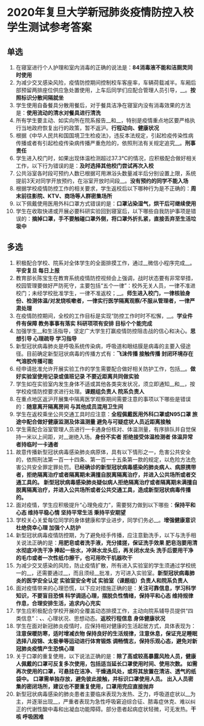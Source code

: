 # 2020年复旦大学新冠肺炎疫情防控入校学生测试参考答案

## 单选
1. 在寝室进行个人护理和室内消毒的正确的说法是：**84消毒液不能和洁厕灵同时使用**
2. 为减少交叉感染风险，疫情防控期间控制校车客座率，车辆荷载减半。车厢后部预留两排座位供应急处置使用，上车后同学们应配合管理人员引导，__。**按照标识分散间隔就坐**
3. 学生使用自备餐具分散用餐后，对于餐具洁净在寝室内没有消毒效果的方法是：**使用流动的清水对餐具进行清洗**
4. 所有学生要主动、如实向所在院系报告__和__，特别是疫情重点地区要严格执行当地政府恢复出行的政策，暂不返沪。**行程动向、健康状况**
5. 根据《中华人民共和国国境卫生检疫法》，违反本法规定，引起检疫传染性病传播或者有引起检疫传染病传播严重危险的，依照刑法有关规定追究__。**刑事责任**
6. 学生进入校门时，如果出现体温检测超过37.3℃的情况，应积极配合做好相关工作，以下行为错误的是：**及时选择其他校门尝试再次入校**
7. 公共浴室各时段可预约人数已根据可用淋浴头数量减半后分别设置上限，系统提前3天对同学开放预约，在浴室开放时间段__。**没有预约的同学不能入场**
8. 根据学校疫情防控工作的相关要求，学生返校后以下哪种行为是不正确的：**周末前往影院、KTV、商场等人群密集场所**
9. 以下佩戴使用医用外科口罩方式错误的是：**口罩沾染湿气，烘干后可继续使用**
10. 学生在收取快递或开展必要科研实验回到寝室后，以下哪些自我防护事项是错误的：**摘掉口罩，手不要触碰口罩外侧，将口罩外折扎紧，直接丢弃至生活垃圾中**
## 多选
1. 积极配合学校、院系对全体学生的全面排摸工作，通过__微信小程序完成__。**平安复旦 每日上报**
2. 教育部长陈宝生在教育系统疫情防控视频会上强调，战时状态要有非常举措，校园管理要做好严防死守，主要包括“五个一律”：校外无关人员，一律不准进校门；未经学校批准学生，一律不准返校；__。**师生进入校门，一律核验身份、检测体温/对发烧咳嗽者，一律实行医学隔离观察/不服从管理者，一律严肃处理**
3. 在疫情防控期间，全校的工作目标是实现“防控工作时时不松懈，__。**学业件件有保障 教务事事有落实 科研项项有安排 目标个个能完成**
4. 加强学生__和生活指导，坚定广大学生打赢疫情防控阻击战的信心和决心。**思想引导 心理疏导 学习指导**
5. 新型冠状病毒肺炎是呼吸系统传染病，呼吸道和眼结膜是病毒的主要入侵途径。目前确定新型冠状病毒的传播方式有：**飞沫传播 接触传播 封闭环境存在气溶胶传播可能**
6. 经申请批准允许开展实验工作的学生需要配合做好相关防护工作，包括__。**做好实验室使用记录或值班记录 不要近距离共同做实验**
7. 学生如在实验室内发生身体不适或其他各类突发状况，须立即通知__和__，按学校疫情防控要求进行处理。**课题组负责人 院系负责人**
8. 在重点地区返沪开展集中隔离医学观察期间需要注意的事项以下哪些是错误的：**随意离开隔离房间 与其他成员混用卫生间**
9. 学生在返校乘坐公共交通工具时应注意：**全程佩戴医用外科口罩或N95口罩 旅途中配合做好健康监测及体温测量 避免与可疑症状人员近距离接触**
10. 学生需配合浴室管理人员进行一卡通身份核对、体温测量，有序排队并自觉保持一米以上间距，对__谢绝入场。**身份不实者 拒绝接受体温检测者 体温异常者持临时一卡通者**
11. 故意传播新型冠状病毒感染肺炎病原体，具有以下情形之一，危害公共安全的，依照刑法第一百一十四条、第一百一十五条第一款的规定，以危险方法危害公共安全罪定罪处罚。**已经确诊的新型冠状病毒感染的肺炎病人、病原携带者，拒绝隔离治疗或者隔离期未满擅自脱离隔离治疗，并进入公共场所或者交通工具的。 新型冠状病毒感染肺炎疑似病人拒绝隔离治疗或者隔离期未满擅自脱离隔离治疗，并进入公共场所或者公共交通工具，造成新型冠状病毒传播的。**
12. 面对疫情，学生应积极提升“心理免疫力”，需要努力做到以下哪些：**保持平和心态 维持平稳心情 坚持平常生活 秉持平安期望**
13. 学校关心关爱每位同学的身体健康和学业进步，同学们务必__。**增强健康意识 杜绝侥幸心理 加强个人防护**
14. 新型冠状病毒疫情防控期，为了避免经手传播，应注意勤洗手，以下与洗手相关说法正确的是：**用肥皂或者洗手液，充分揉搓，保证洗手效果 肥皂泡要用清水彻底冲洗干净 捧起一些水，冲淋水龙头后，再关闭水龙头 洗手后要用干净的毛巾或者一次性纸巾擦干，也可用吹干机器吹干**
15. 为减少交叉感染的风险，防止疫情扩散，所有进入实验室的学生须通过学校统一的__，还需要通过__，而且须经__批准，方可进入实验室。**新型冠状病毒肺炎的医学安全认定 实验室安全考试 实验室（课题组）负责人和院系负责人**
16. 面对疫情带来的心理恐慌，以下应对措施正确的是：**关注可靠信息，学习科学知识，不要盲目恐惧 科学调适心理，摆脱负性情绪，保持平和心态 维持规律作息，合理安排生活，追求内心充实**
17. 学生应积极配合学校开展的全覆盖动态排摸工作，主动向院系辅导员提供“四类信息”：__、__、心理状况、思想动态。**返校行程信息 身体健康状况**
18. 学生在面对新冠肺炎疫情时，应保持相对健康的生活起居方式，具体表现为：**注意保暖防寒，适时增减衣物 保持良好的生活规律，注意休息，保证充足睡眠 选择八段锦、太极拳等运动进行体育锻炼 调畅情志，保持乐观心态，避免对新冠肺炎疫情产生恐惧心理**
19. 关于口罩的重复使用，以下说法正确的是：**除了高或较高暴露风险人员，健康人佩戴的口罩可反复多次使用，包括适当延长口罩使用时间、使用次数。 如需再次使用的口罩，可悬挂在洁净、干燥通风处，或将其放置在清洁、透气的纸袋中。 口罩需单独存放，避免彼此接触，并标识口罩使用人员。 出入人员密集的密闭场所，建议也不要重复使用，口罩用完应直接抛弃**
20. 新型冠状病毒感染的肺炎患者主要临床表现为发热、乏力，呼吸道症状以__为主，并逐渐出现__，严重者表现为急性呼吸窘迫综合征、脓毒症休克、难以纠正的代谢性酸中毒和出凝血功能障碍。部分患者起病症状轻微，可无发热。**干咳 呼吸困难**
